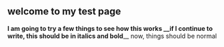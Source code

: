 ## welcome to my test page
**I am going to try a few things to see how this works
__if I continue to write, this should be in italics and bold**__
now, things should be normal
